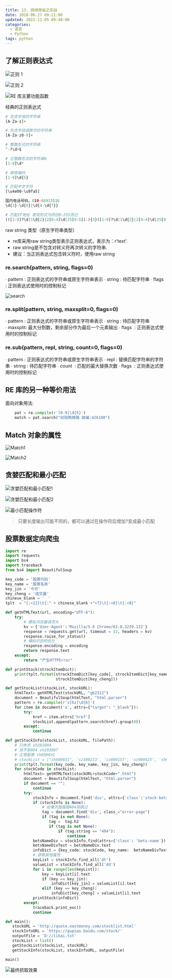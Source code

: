 ```yaml
---
title: 13. 网络爬虫之实战
date: 2018-06-27 09:21:00
updated: 2022-11-05 09:48:00
categories:
  - 语言
  - Python
tags: python
---
```


## 了解正则表达式

![正则 1](http://likai.test.upcdn.net/%E8%AF%AD%E8%A8%80-Python/13-%E7%BD%91%E7%BB%9C%E7%88%AC%E8%99%AB%E4%B9%8B%E5%AE%9E%E6%88%98/%E6%AD%A3%E5%88%991.png)

![正则 2](http://likai.test.upcdn.net/%E8%AF%AD%E8%A8%80-Python/13-%E7%BD%91%E7%BB%9C%E7%88%AC%E8%99%AB%E4%B9%8B%E5%AE%9E%E6%88%98/%E6%AD%A3%E5%88%992.png)

![RE 库主要功能函数](http://likai.test.upcdn.net/%E8%AF%AD%E8%A8%80-Python/13-%E7%BD%91%E7%BB%9C%E7%88%AC%E8%99%AB%E4%B9%8B%E5%AE%9E%E6%88%98/RE%20%E5%BA%93%E4%B8%BB%E8%A6%81%E5%8A%9F%E8%83%BD%E5%87%BD%E6%95%B0.png)

经典的正则表达式

```python
# 包含字母的字符串
[A-Za-z]+

# 包含字母或数字的字符串
[A-Za-z0-9]+

# 整数形式的字符串
^-?\d+$

# 正整数形式的字符串0
[1-9]\d*

# 邮政编码
[1-9]\d{5}

# 匹配中文字符
[\u4e00‐\u9fa5]

国内电话号码，010‐68913536
\d{3}-\d{8}|\d{4-\d{7}}

# 匹配IP地址 表现形式为四位0~255而已
(([1‐9]?\d|1\d{2}|2[0‐4]\d|25[0‐5]).){3}([1‐9]?\d|1\d{2}|2[0‐4]\d|25[0‐5])
```

raw string 类型（原生字符串类型）

* re库采用raw string类型表示正则表达式，表示为：r'text'.
* raw string是不包含对转义符再次转义的字符串.
* 建议：当正则表达式包含转义符时，使用raw string

### re.search(pattern, string, flags=0)

∙ pattern : 正则表达式的字符串或原生字符串表示
∙ string : 待匹配字符串
∙ flags  : 正则表达式使用时的控制标记

![search](http://likai.test.upcdn.net/%E8%AF%AD%E8%A8%80-Python/13-%E7%BD%91%E7%BB%9C%E7%88%AC%E8%99%AB%E4%B9%8B%E5%AE%9E%E6%88%98/search.png)

### re.split(pattern, string, maxsplit=0, flags=0)

∙ pattern : 正则表达式的字符串或原生字符串表示
∙ string : 待匹配字符串
∙ maxsplit: 最大分割数，剩余部分作为最后一个元素输出
∙ flags  : 正则表达式使用时的控制标记

### re.sub(pattern, repl, string, count=0, flags=0)

∙ pattern : 正则表达式的字符串或原生字符串表示
∙ repl : 替换匹配字符串的字符串
∙ string : 待匹配字符串
∙ count  : 匹配的最大替换次数
∙ flags  : 正则表达式使用时的控制标记

## RE 库的另一种等价用法

面向对象用法:

```python
    pat = re.compile(r'[0-9]\d{5}')
    match = pat.search("祁阳陶铸路 邮编:426100")
```

## Match 对象的属性

![Match1](http://likai.test.upcdn.net/%E8%AF%AD%E8%A8%80-Python/13-%E7%BD%91%E7%BB%9C%E7%88%AC%E8%99%AB%E4%B9%8B%E5%AE%9E%E6%88%98/Match1.png)

![Match2](http://likai.test.upcdn.net/%E8%AF%AD%E8%A8%80-Python/13-%E7%BD%91%E7%BB%9C%E7%88%AC%E8%99%AB%E4%B9%8B%E5%AE%9E%E6%88%98/Match2.png)

## 贪婪匹配和最小匹配

![贪婪匹配和最小匹配1](http://likai.test.upcdn.net/%E8%AF%AD%E8%A8%80-Python/13-%E7%BD%91%E7%BB%9C%E7%88%AC%E8%99%AB%E4%B9%8B%E5%AE%9E%E6%88%98/%E8%B4%AA%E5%A9%AA%E5%8C%B9%E9%85%8D%E5%92%8C%E6%9C%80%E5%B0%8F%E5%8C%B9%E9%85%8D1.png)

![贪婪匹配和最小匹配2](http://likai.test.upcdn.net/%E8%AF%AD%E8%A8%80-Python/13-%E7%BD%91%E7%BB%9C%E7%88%AC%E8%99%AB%E4%B9%8B%E5%AE%9E%E6%88%98/%E8%B4%AA%E5%A9%AA%E5%8C%B9%E9%85%8D%E5%92%8C%E6%9C%80%E5%B0%8F%E5%8C%B9%E9%85%8D2.png)

![最小匹配操作符](http://likai.test.upcdn.net/%E8%AF%AD%E8%A8%80-Python/13-%E7%BD%91%E7%BB%9C%E7%88%AC%E8%99%AB%E4%B9%8B%E5%AE%9E%E6%88%98/%E6%9C%80%E5%B0%8F%E5%8C%B9%E9%85%8D%E6%93%8D%E4%BD%9C%E7%AC%A6.png)

> 只要长度输出可能不同的，都可以通过在操作符后增加?变成最小匹配

## 股票数据定向爬虫

```python
import re
import requests
import bs4
import traceback
from bs4 import BeautifulSoup

key_code = '股票代码'
key_name = '股票名称'
key_jin = '今开'
key_cheng = '成交量'
chinese_blank = '　'
tplt  = "{:<12}\t{:" + chinese_blank +"<7}\t{:<8}\t{:<8}"

def getHTMLText(url, encoding="UTF-8"):
    try:
        # 模拟浏览器请求头
        kv = {'User-Agent':'Mozilla/5.0 Chrome/63.0.3239.132'}
        response = requests.get(url, timeout = 12, headers = kv)
        response.raise_for_status()
        # 编码识别的优化
        response.encoding = encoding
        return response.text
    except:
        return "产生HTTPError"

def printStock(strockItemDict):
    print(tplt.format(strockItemDict[key_code], strockItemDict[key_name], strockItemDict[key_jin],\
                      strockItemDict[key_cheng]))

def getStockList(stockList, stockURL):
    htmlText= getHTMLText(stockURL, "gb2312")
    document = BeautifulSoup(htmlText, "html.parser")
    pattern = re.compile(r's[hz]\d{6}')
    for item in document('a', attrs={"target": "_blank"}):
        try:
            href = item.attrs['href']
            stockList.append(pattern.search(href).group(0))
        except:
            continue

def getStockInfo(stockList, stockURL, filePath):
    # 已休市 sh201004
    # 找不到404 sh203007
    # 正常股票 sh600031
    # stockList = ["sh600031", 'sz300213', 'sz000157', 'sz000425', 'sh600380', 'sz300142', 'sh600161']
    print(tplt.format(key_code, key_name, key_jin, key_cheng))
    for stockCode in stockList:
        htmlText= getHTMLText(stockURL+stockCode+".html")
        document = BeautifulSoup(htmlText, "html.parser")
        if document == "":
            continue
        try:
            stockInfo = document.find('div', attrs={'class':'stock-bets'})
            if (stockInfo is None):
                # 如果页面报错404则跳过
                tag = document.find('div', class_="error-page")
                if (tag is not None):
                   tag =  tag.h2
                   if (tag is not None):
                       if (tag.string == "404"):
                           continue
            betsNameDiv = stockInfo.find(attrs={'class': 'bets-name'})
            betsNameDivText = betsNameDiv.text
            infoDict = {key_code: stockCode, key_name:  betsNameDivText.split()[0], key_jin: "--", key_cheng: "--"}
            # 获取其他属性
            keyList = stockInfo.find_all('dt')
            valueList = stockInfo.find_all('dd')
            for i in range(len(keyList)):
                key = keyList[i].text
                if (key == key_jin):
                    infoDict[key_jin] = valueList[i].text
                elif (key == key_cheng):
                    infoDict[key_cheng] = valueList[i].text
            printStock(infoDict)
        except:
            traceback.print_exc()
            continue

def main():
   stockURL = 'http://quote.eastmoney.com/stocklist.html'
   stockInfoURL = 'https://gupiao.baidu.com/stock/'
   outputFile = 'D://likai.txt'
   stockList = list()
   getStockList(stockList, stockURL)
   getStockInfo(stockList, stockInfoURL, outputFile)

main()
```

![最终抓取效果](http://likai.test.upcdn.net/%E8%AF%AD%E8%A8%80-Python/13-%E7%BD%91%E7%BB%9C%E7%88%AC%E8%99%AB%E4%B9%8B%E5%AE%9E%E6%88%98/%E6%95%88%E6%9E%9C.png)
